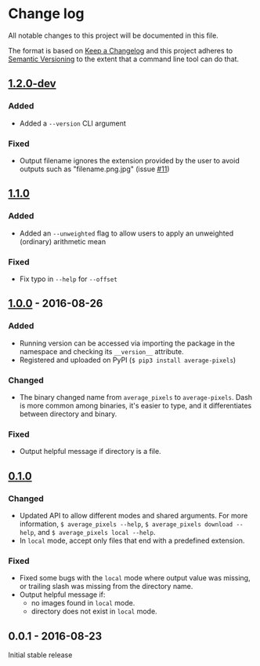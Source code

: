 # Change log

All notable changes to this project will be documented in this file.

The format is based on [Keep a Changelog](http://keepachangelog.com/) 
and this project adheres to [Semantic Versioning](http://semver.org/) to the extent that a command line tool can do that.

## [1.2.0-dev]

### Added
- Added a `--version` CLI argument 

### Fixed
- Output filename ignores the extension provided by the user to avoid outputs such as "filename.png.jpg" (issue [#11](https://github.com/liviu-/average-pixels/issues/11))

## [1.1.0]

### Added
- Added an `--unweighted` flag to allow users to apply an unweighted (ordinary) arithmetic mean

### Fixed
- Fix typo in `--help` for `--offset`

## [1.0.0] - 2016-08-26

### Added
- Running version can be accessed via importing the package in the namespace and checking its `__version__` attribute.
- Registered and uploaded on PyPI (`$ pip3 install average-pixels`)

### Changed
- The binary changed name from `average_pixels` to `average-pixels`. Dash is more common among binaries, it's easier to type, and it differentiates between directory and binary.

### Fixed
- Output helpful message if directory is a file.

## [0.1.0]

### Changed
- Updated API to allow different modes and shared arguments. For more information, `$ average_pixels --help`, `$ average_pixels download --help`, and `$ average_pixels local --help`.
- In `local` mode, accept only files that end with a predefined extension.

### Fixed
- Fixed some bugs with the `local` mode where output value was missing, or trailing slash was missing from the directory name.
- Output helpful message if:
    - no images found in `local` mode.
    - directory does not exist in `local` mode.


## 0.0.1 - 2016-08-23

Initial stable release

[1.2.0-dev]: https://github.com/liviu-/average-pixels/compare/v1.1.0...HEAD
[1.1.0]: https://github.com/liviu-/average-pixels/compare/v1.0.0...v1.1.0
[1.0.0]: https://github.com/liviu-/average-pixels/compare/v0.1.0...v1.0.0
[0.1.0]: https://github.com/liviu-/average-pixels/compare/v0.0.1...v0.1.0
